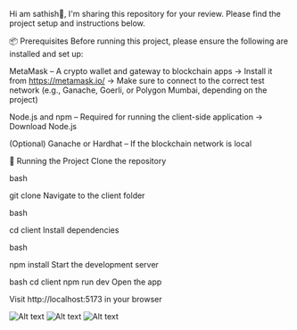 Hi am sathish👋,
I'm sharing this repository for your review. Please find the project setup and instructions below.

📦 Prerequisites
Before running this project, please ensure the following are installed and set up:

MetaMask – A crypto wallet and gateway to blockchain apps
→ Install it from https://metamask.io/
→ Make sure to connect to the correct test network (e.g., Ganache, Goerli, or Polygon Mumbai, depending on the project)

Node.js and npm – Required for running the client-side application
→ Download Node.js

(Optional) Ganache or Hardhat – If the blockchain network is local

🚀 Running the Project
Clone the repository

bash

git clone <repository-url>
Navigate to the client folder

bash

cd client
Install dependencies

bash

npm install
Start the development server

bash
cd client
npm run dev
Open the app

Visit http://localhost:5173 in your browser


![Alt text](https://github.com/sathishkevinmitnick/SendCrypto/blob/8238dca5694896f4d8c54f95d96d3f9df3cea8ef/Screenshot%20(169).png)
![Alt text](https://github.com/sathishkevinmitnick/SendCrypto/blob/35e422e307ca6d5ebe2c27a7ec8a7a52539bff2b/Screenshot%20(170).png)
![Alt text](https://github.com/sathishkevinmitnick/SendCrypto/blob/590e7e1e90bc5b6ab89e66d1b576483cdd03f57f/Screenshot%20(171).png)
